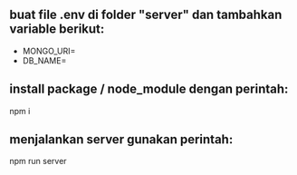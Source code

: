 ## buat file .env di folder "server" dan tambahkan variable berikut:

- MONGO_URI=
- DB_NAME=

## install package / node_module dengan perintah:

npm i

## menjalankan server gunakan perintah:

npm run server
